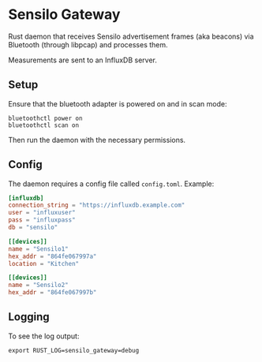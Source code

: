 # Sensilo Gateway

Rust daemon that receives Sensilo advertisement frames (aka beacons) via
Bluetooth (through libpcap) and processes them.

Measurements are sent to an InfluxDB server.

## Setup

Ensure that the bluetooth adapter is powered on and in scan mode:

    bluetoothctl power on
    bluetoothctl scan on

Then run the daemon with the necessary permissions.

## Config

The daemon requires a config file called `config.toml`. Example:

```toml
[influxdb]
connection_string = "https://influxdb.example.com"
user = "influxuser"
pass = "influxpass"
db = "sensilo"

[[devices]]
name = "Sensilo1"
hex_addr = "864fe067997a"
location = "Kitchen"

[[devices]]
name = "Sensilo2"
hex_addr = "864fe067997b"
```

## Logging

To see the log output:

    export RUST_LOG=sensilo_gateway=debug
